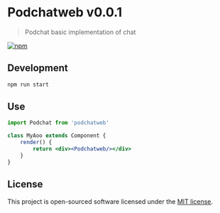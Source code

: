 # Podchatweb v0.0.1
> Podchat basic implementation of chat

[![npm][npm-image]][npm-url]

[npm-image]: https://img.shields.io/npm/v/react-icons.svg?style=flat-square
[npm-url]: https://www.npmjs.com/package/podchatweb

## Development

```bash
npm run start
```

## Use

```jsx
import Podchat from 'podchatweb'

class MyAoo extends Component {
    render() {
        return <div><Podchatweb/></div>
    }
}
```

## License

This project is open-sourced software licensed under the [MIT license](http://opensource.org/licenses/MIT).
